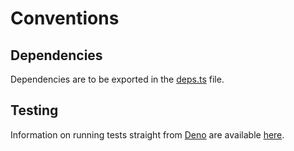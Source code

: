 # Conventions

## Dependencies

Dependencies are to be exported in the [deps.ts](./src/deps.ts) file.

## Testing

Information on running tests straight from [Deno](https://deno.land) are available [here](https://deno.land/manual/testing).
